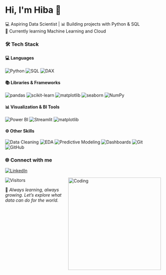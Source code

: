 # Hi, I'm Hiba 👋
💻 Aspiring Data Scientist | 📊 Building projects with Python & SQL  
🌱 Currently learning Machine Learning and Cloud  

### 🛠️ Tech Stack

#### 💻 Languages
![Python](https://img.shields.io/badge/-Python-3776AB?logo=python&logoColor=white)
![SQL](https://img.shields.io/badge/-SQL-4479A1?logo=postgresql&logoColor=white)
![DAX](https://img.shields.io/badge/-DAX-F2C811?logo=powerbi&logoColor=black)

#### 📚 Libraries & Frameworks
![pandas](https://img.shields.io/badge/-pandas-150458?logo=pandas&logoColor=white)
![scikit-learn](https://img.shields.io/badge/-scikit--learn-F7931E?logo=scikitlearn&logoColor=white)
![matplotlib](https://img.shields.io/badge/-matplotlib-006C91?logo=python&logoColor=white)
![seaborn](https://img.shields.io/badge/-seaborn-4EABE1?logo=python&logoColor=white)
![NumPy](https://img.shields.io/badge/-NumPy-013243?logo=numpy&logoColor=white)

#### 📊 Visualization & BI Tools
![Power BI](https://img.shields.io/badge/-Power%20BI-F2C811?logo=powerbi&logoColor=black)
![Streamlit](https://img.shields.io/badge/-Streamlit-FF4B4B?logo=streamlit&logoColor=white)
![matplotlib](https://img.shields.io/badge/-matplotlib-006C91?logo=python&logoColor=white)

#### ⚙️ Other Skills
![Data Cleaning](https://img.shields.io/badge/-Data%20Cleaning-4CAF50?logo=databricks&logoColor=white)
![EDA](https://img.shields.io/badge/-Exploratory%20Data%20Analysis-2196F3?logo=python&logoColor=white)
![Predictive Modeling](https://img.shields.io/badge/-Predictive%20Modeling-FF9800?logo=python&logoColor=white)
![Dashboards](https://img.shields.io/badge/-Dashboards-795548?logo=tableau&logoColor=white)
![Git](https://img.shields.io/badge/-Git-F05032?logo=git&logoColor=white)
![GitHub](https://img.shields.io/badge/-GitHub-181717?logo=github&logoColor=white)



### 🌐 Connect with me
[![LinkedIn](https://img.shields.io/badge/-LinkedIn-0A66C2?logo=linkedin&logoColor=white)]((https://www.linkedin.com/in/hiba-alavi3/))


<img align="right" alt="Coding" width="300" src="https://media.giphy.com/media/qgQUggAC3Pfv687qPC/giphy.gif">


![Visitors](https://visitor-badge.laobi.icu/badge?page_id=HibaAlavi)

🧠 _Always learning, always growing. Let’s explore what data can do for the world._  
